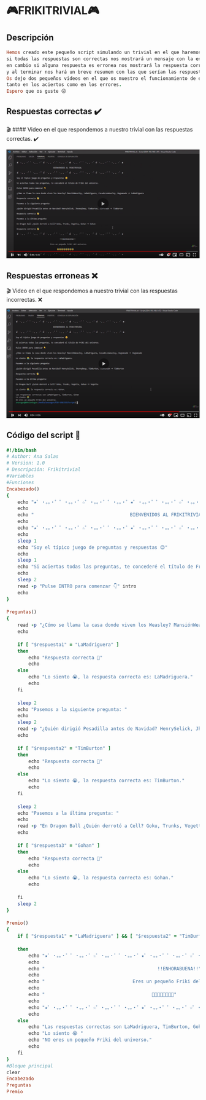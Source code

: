 # 🎮FRIKITRIVIAL🎮

## Descripción
``` ruby
Hemos creado este pequeño script simulando un trivial en el que haremos una serie de preguntas, 
si todas las respuestas son correctas nos mostrará un mensaje con la enhorabuena, 
en cambio si alguna respuesta es erronea nos mostrará la respuesta correcta a esa pregunta
y al terminar nos hará un breve resumem con las que serían las respuestas correctas. 
Os dejo dos pequeños videos en el que os muestro el funcionamiento de este script,
tanto en los aciertos como en los errores.
Espero que os guste 😜
```


## Respuestas correctas ✔️

🎬 #### Video en el que respondemos a nuestro trivial con las respuestas correctas. ✔️

[![ScreenShot](https://github.com/anasalasro/Linux-Script/blob/main/ImagenesLinux/captura1.png)](https://www.youtube.com/watch?v=x2lSfuU6Z44&ab_channel=anasugus)

## Respuestas erroneas ❌

🎬 Video en el que respondemos a nuestro trivial con las respuestas incorrectas. ❌

[![ScreenShot](https://github.com/anasalasro/Linux-Script/blob/main/ImagenesLinux/captura2.png)](https://www.youtube.com/watch?v=biE2PPjJNWA&ab_channel=anasugus)


## Código del script 📝

``` ruby
#!/bin/bash
# Author: Ana Salas
# Version: 1.0
# Descripción: Frikitrivial
#Variables
#Funciones
Encabezado()
{    
    echo "★゜・。。・゜゜・。。・゜☆゜・。。・゜゜・。。・゜★゜・。。・゜゜・。。・゜☆゜・。。・゜゜・。。・゜★"
    echo
    echo "                                   BIENVENIDOS AL FRIKITRIVIAL"
    echo
    echo "★゜・。。・゜゜・。。・゜☆゜・。。・゜゜・。。・゜★゜・。。・゜゜・。。・゜☆゜・。。・゜゜・。。・゜★"
    echo
    sleep 1
    echo "Soy el típico juego de preguntas y respuestas 😉"
    echo
    sleep 1
    echo "Si aciertas todas las preguntas, te concederé el título de Friki del universo."
    echo
    sleep 2
    read -p "Pulse INTRO para comenzar 👇" intro
    echo
}

Preguntas()
{
    read -p "¿Cómo se llama la casa donde viven los Weasley? MansiónWeasley, LaMadriguera, CasadeLosWeasley, Hogsmeade ➺  " respuesta1
    echo

    if [ "$respuesta1" = "LaMadriguera" ]
    then
        echo "Respuesta correcta 🥳"
        echo
    else
        echo "Lo siento 😭, la respuesta correcta es: LaMadriguera."
        echo
    fi

    sleep 2
    echo "Pasemos a la siguiente pregunta: "
    echo
    sleep 2
    read -p "¿Quién dirigió Pesadilla antes de Navidad? HenrySelick, JhonnyDeep, TimBurton, JimHenson ➺  " respuesta2
    echo

    if [ "$respuesta2" = "TimBurton" ]
    then
        echo "Respuesta correcta 🥳"
        echo
    else
        echo "Lo siento 😭, la respuesta correcta es: TimBurton."
        echo
    fi

    sleep 2
    echo "Pasemos a la última pregunta: "
    echo
    read -p "En Dragon Ball ¿Quién derrotó a Cell? Goku, Trunks, Vegetta, Gohan ➺  " respuesta3
    echo

    if [ "$respuesta3" = "Gohan" ]
    then
        echo "Respuesta correcta 🥳"
        echo
    else
        echo "Lo siento 😭, la respuesta correcta es: Gohan."
        echo
    
    fi
    sleep 2
}

Premio()
{
    if [ "$respuesta1" = "LaMadriguera" ] && [ "$respuesta2" = "TimBurton" ]  && [ "$respuesta3" = "Gohan" ]
    
    then
        echo "★゜・。。・゜゜・。。・゜☆゜・。。・゜゜・。。・゜★゜・。。・゜゜・。。・゜☆゜・。。・゜゜・。。・゜★"
        echo
        echo "                                         !!ENHORABUENA!!"
        echo
        echo "                                Eres un pequeño Friki del universo."
        echo
        echo "                                       🥳🥳🥳🥳🥳🥳🥳🥳"
        echo
        echo "★゜・。。・゜゜・。。・゜☆゜・。。・゜゜・。。・゜★゜・。。・゜゜・。。・゜☆゜・。。・゜゜・。。・゜★"
        echo
    else
        echo "Las respuestas correctas son LaMadriguera, TimBurton, Gohan "
        echo "Lo siento 😭 "
        echo "NO eres un pequeño Friki del universo."
        echo
    fi
}
#Bloque principal
clear
Encabezado
Preguntas
Premio
